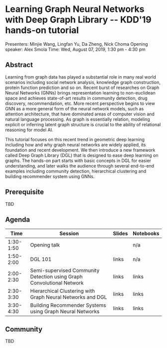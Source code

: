 Learning Graph Neural Networks with Deep Graph Library -- KDD'19 hands-on tutorial
===

Presenters: Minjie Wang, Lingfan Yu, Da Zheng, Nick Choma
Opening speaker: Alex Smola
Time: Wed, August 07, 2019, 1:30 pm - 4:30 pm

Abstract
---
Learning from graph data has played a substantial role in many real world
scenarios including social network analysis, knowledge graph construction,
protein function prediction and so on. Recent burst of researches on Graph
Neural Networks (GNNs) brings representation learning to non-euclidean space
and achieves state-of-art results in community detection, drug discovery,
recommendation, etc. More recent perspective begins to view GNN as a more
general form of the neural network models, such as attention architecture, that
have dominated areas of computer vision and natural language processing. As
graph is essentially relation, modeling explicit or inferring latent graph
structure is crucial to the ability of relational reasoning for model AI.

This tutorial focuses on this recent trend in geometric deep learning including
how and why graph neural networks are widely applied, its foundation and recent
development. We then introduce a new framework called Deep Graph Library (DGL)
that is designed to ease deep learning on graphs. The hands-on part starts with
basic concepts in DGL for easier understanding, and later walks the audience
through several end-to-end examples including community detection, hierarchical
clustering and building recommender system using GNNs.

Prerequisite
---

TBD

Agenda
---

| Time | Session | Slides | Notebooks |
| --- | --- | --- | --- |
| 1:30-1:50 | Opening talk | | n/a |
| 1:50-2:00 | DGL 101 | links | n/a |
| 2:00-2:30 | Semi-supervised Community Detection using Graph Convolutional Network | links | links |
| 2:30-3:30 | Hierarchical Clustering with Graph Neural Networks and DGL | links | links |
| 3:30-4:30 | Building Recommender Systems using Graph Neural Networks | links | links |

Community
---

TBD
